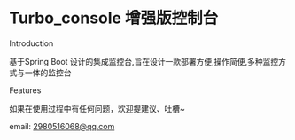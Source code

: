 # Turbo_console 增强版控制台

Introduction


基于Spring Boot 设计的集成监控台,旨在设计一款部署方便,操作简便,多种监控方式与一体的监控台




Features

如果在使用过程中有任何问题，欢迎提建议、吐槽~


email: 2980516068@qq.com

